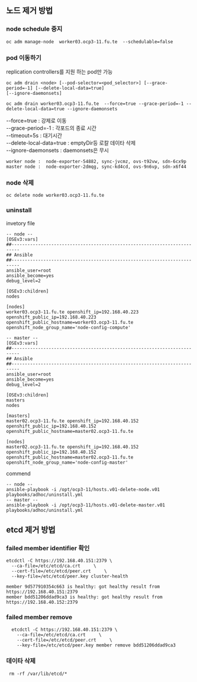 ## 노드 제거 방법 
### node schedule 중지 

	oc adm manage-node  worker03.ocp3-11.fu.te  --schedulable=false

### pod 이동하기 
replication controllers를 지원 하는 pod만 가능 

	oc adm drain <node> [--pod-selector=<pod_selector>] [--grace-period=-1] [--delete-local-data=true]
    [--ignore-daemonsets]
    
    oc adm drain worker03.ocp3-11.fu.te  --force=true --grace-period=-1 --delete-local-data=true --ignore-daemonsets

--force=true				 : 강제로 이동  
--grace-period=-1        : 각포드의 종료 시간  
--timeout=5s             : 대기시간  
--delete-local-data=true : emptyDir등 로칼 데이타 삭제  
--ignore-daemonsets      : daemonsets은 무시  

	worker node :  node-exporter-54882, sync-jvcmz, ovs-t92vw, sdn-6cx9p
	master node :  node-exporter-2dmqg, sync-kd4cd, ovs-9n6vp, sdn-x6f44

    

### node 삭제 

	oc delete node worker03.ocp3-11.fu.te

### uninstall

invetory file
	
	-- node --
	[OSEv3:vars]
	##-------------------------------------------------------------------------
	## Ansible
	##-------------------------------------------------------------------------
	ansible_user=root
	ansible_become=yes
	debug_level=2
	
	[OSEv3:children]
	nodes
	
	[nodes]
	worker03.ocp3-11.fu.te openshift_ip=192.168.40.223 openshift_public_ip=192.168.40.223 openshift_public_hostname=worker03.ocp3-11.fu.te openshift_node_group_name='node-config-compute'

	-- master --
	[OSEv3:vars]
	##-------------------------------------------------------------------------
	## Ansible
	##-------------------------------------------------------------------------
	ansible_user=root
	ansible_become=yes
	debug_level=2

	[OSEv3:children]
	masters
	nodes
	
	[masters]
	master02.ocp3-11.fu.te openshift_ip=192.168.40.152 openshift_public_ip=192.168.40.152 openshift_public_hostname=master02.ocp3-11.fu.te
	
	[nodes]
	master02.ocp3-11.fu.te openshift_ip=192.168.40.152 openshift_public_ip=192.168.40.152 openshift_public_hostname=master02.ocp3-11.fu.te openshift_node_group_name='node-config-master'


commend

	-- node --
	ansible-playbook -i /opt/ocp3-11/hosts.v01-delete-node.v01 playbooks/adhoc/uninstall.yml
	-- master --
	ansible-playbook -i /opt/ocp3-11/hosts.v01-delete-master.v01 playbooks/adhoc/uninstall.yml
 
	
 

## etcd 제거 방법 
### failed member identifier 확인 
	
	etcdctl -C https://192.168.40.151:2379 \
	  --ca-file=/etc/etcd/ca.crt     \
	  --cert-file=/etc/etcd/peer.crt     \
	  --key-file=/etc/etcd/peer.key cluster-health

	member 9d577910354c663 is healthy: got healthy result from https://192.168.40.151:2379
	member bdd51206ddad9ca3 is healthy: got healthy result from https://192.168.40.152:2379

### failed member remove
	
	  etcdctl -C https://192.168.40.151:2379 \
	    --ca-file=/etc/etcd/ca.crt     \
	    --cert-file=/etc/etcd/peer.crt     \
	    --key-file=/etc/etcd/peer.key member remove bdd51206ddad9ca3

### 데이타 삭제
	
	 rm -rf /var/lib/etcd/*